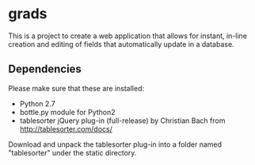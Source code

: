 grads
=====

This is a project to create a web application that allows for instant, in-line creation and editing of fields that automatically update in a database. 



Dependencies
-------------
Please make sure that these are installed:
* Python 2.7
* bottle.py module for Python2
* tablesorter jQuery plug-in (full-release) by Christian Bach from http://tablesorter.com/docs/

Download and unpack the tablesorter plug-in into a folder named "tablesorter" under the static directory.
